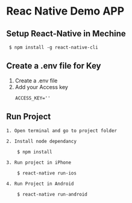 # Reac Native Demo APP

## Setup React-Native in Mechine

```
 $ npm install -g react-native-cli
```

## Create a .env file for Key

1. Create a .env file 
2. Add your Access key
    ```
    ACCESS_KEY=''
    ```
## Run Project
```
1. Open terminal and go to project folder

2. Install node dependancy

    $ npm install

3. Run project in iPhone

    $ react-native run-ios

4. Run Project in Android

    $ react-native run-android

```

